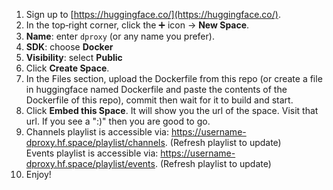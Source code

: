 1. Sign up to [https://huggingface.co/](https://huggingface.co/).
2. In the top‑right corner, click the ➕ icon → **New Space**.
3. **Name**: enter `dproxy` (or any name you prefer).
4. **SDK**: choose **Docker**
5. **Visibility**: select **Public**
6. Click **Create Space**.
7. In the Files section, upload the Dockerfile from this repo (or create a file in huggingface named Dockerfile and paste the contents of the Dockerfile of this repo), commit then wait for it to build and start.
8. Click **Embed this Space**. It will show you the url of the space. Visit that url. If you see a ":)" then you are good to go.
9. Channels playlist is accessible via: https://username-dproxy.hf.space/playlist/channels. (Refresh playlist to update)</br>
   Events playlist is accessible via: https://username-dproxy.hf.space/playlist/events. (Refresh playlist to update)
10. Enjoy!


